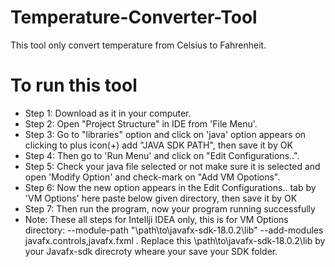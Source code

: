 # Temperature-Converter-Tool
This tool only convert temperature from Celsius to Fahrenheit.
# To run this tool
- Step 1: Download as it in your computer.
- Step 2: Open "Project Structure" in IDE from 'File Menu'.
- Step 3: Go to "libraries" option and click on 'java' option appears on clicking to plus icon(+) add "JAVA SDK PATH", then save it by OK
- Step 4: Then go to 'Run Menu' and click on "Edit Configurations..".
- Step 5: Check your java file selected or not make sure it is selected and open 'Modify Option' and check-mark on "Add VM Opotions".
- Step 6: Now the new option appears in the Edit Configurations.. tab by 'VM Options' here paste below given directory, then save it by OK
- Step 7: Then run the program, now your program running successfully
- Note: These all steps for Intellji IDEA only, this is for VM Options directory: --module-path "\path\to\javafx-sdk-18.0.2\lib" --add-modules javafx.controls,javafx.fxml . Replace this \path\to\javafx-sdk-18.0.2\lib by your Javafx-sdk direcroty wheare your save your SDK folder.
